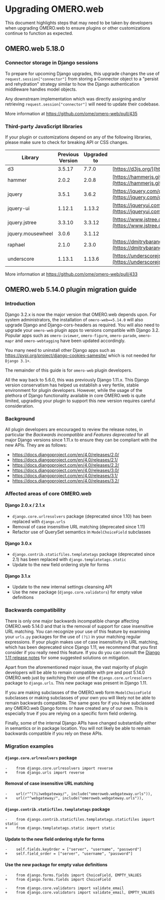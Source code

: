 # Upgrading OMERO.web

This document highlights steps that may need to be taken by developers
when upgrading OMERO.web to ensure plugins or other customizations
continue to function as expected.

## OMERO.web 5.18.0

### Connector storage in Django sessions

To prepare for upcoming Django upgrades, this upgrade changes the use of
`request.session["connector"]` from storing a Connector object to a 
"persist and rehydration" strategy similar to how the Django authentication
middleware handles model objects. 

Any downstream implementation which was directly assigning and/or retrieving 
`request.session["connector"]` will need to update their codebase.

More information at https://github.com/ome/omero-web/pull/435

### Third-party JavaScript libraries

If your plugin or customizations depend on any of the following libraries, please
make sure to check for breaking API or CSS changes.

| Library           | Previous Version | Upgraded to | Link                                                                                                                           |
|-------------------|------------------|-------------|--------------------------------------------------------------------------------------------------------------------------------|
| d3                | 3.5.17           | 7.7.0       | [https://d3js.org/](https://d3js.org/)                                                                                         |
| hammer            | 2.0.2            | 2.0.8       | [https://hammerjs.github.io/](https://hammerjs.github.io/)                                                                     |
| jquery            | 3.5.1            | 3.6.2       | [https://jquery.com/download/](https://jquery.com/download/)                                                                   |
| jquery-ui         | 1.12.1           | 1.13.2      | [https://jqueryui.com/download/](https://jqueryui.com/download/)                                                               |
| jquery.jstree     | 3.3.10           | 3.3.12      | [https://www.jstree.com/](https://www.jstree.com/)                                                                             |
| jquery.mousewheel | 3.0.6            | 3.1.12      |                                                                                                                                |
| raphael           | 2.1.0            | 2.3.0       | [https://dmitrybaranovskiy.github.io/raphael/](https://dmitrybaranovskiy.github.io/raphael/)                                   |
| underscore        | 1.13.1           | 1.13.6      | [https://underscorejs.org/](https://underscorejs.org/)                                                                         |

More information at https://github.com/ome/omero-web/pull/433

## OMERO.web 5.14.0 plugin migration guide

### Introduction

Django 3.2.x is now the major version that OMERO.web depends upon. For system administrators, the installation of `omero-web==5.14.0` will also upgrade Django and Django-cors-headers as required.
You will also need to upgrade your `omero-web` plugin apps to versions compatible with Django 3.2.
Popular apps such as `omero-iviewer`, `omero-figure`, `omero-parade`, `omero-mapr`
and `omero-webtagging` have been updated accordingly.

You many need to uninstall other Django apps such as https://pypi.org/project/django-cookies-samesite/ which is not needed for `Django 3.1+`.

The remainder of this guide is for `omero-web` plugin developers.

All the way back to 5.6.0, this was previously Django 1.11.x. This Django version conservatism has helped us establish a very fertile, stable environment for plugin developers. However, while the usage of the plethora of Django functionality available in core OMERO.web is quite limited, upgrading your plugin to support this new version requires careful consideration.

### Background

All plugin developers are encouraged to review the release notes, in particular the *Backwards incompatible* and *Features deprecated* for all major Django versions since 1.11.x to ensure they can be compliant with the new APIs. They are as follows:

* https://docs.djangoproject.com/en/4.0/releases/2.0/
* https://docs.djangoproject.com/en/4.0/releases/2.1/
* https://docs.djangoproject.com/en/4.0/releases/2.2/
* https://docs.djangoproject.com/en/4.0/releases/3.0/
* https://docs.djangoproject.com/en/4.0/releases/3.1/
* https://docs.djangoproject.com/en/4.0/releases/3.2/

### Affected areas of core OMERO.web

#### Django 2.0.x / 2.1.x

* `django.core.urlresolvers` package (deprecated since 1.10) has been replaced with `django.urls`
* Removal of case insensitive URL matching (deprecated since 1.11)
* Refactor use of QuerySet semantics in `ModelChoiceField` subclasses

#### Django 3.0.x

* `django.contrib.staticfiles.templatetags` package (deprecated since 2.1) has been replaced with `django.templatetags.static`
* Update to the new field ordering style for forms

#### Django 3.1.x

* Update to the new internal settings cleansing API
* Use the new package (`django.core.validators`) for empty value definitions

### Backwards compatibility

There is only one major backwards incompatible change affecting OMERO.web 5.14.0 and that is the removal of support for case insensitive URL matching. You can recognize your use of this feature by examining your `urls.py` packages for the use of `(?i)` in your matching regular expressions. If your plugin makes use of case insensitivity in URL matching, which has been deprecated since Django 1.11, we recommend that you first consider if you really need this feature. If you do you can consult the [Django 1.11 release notes](https://docs.djangoproject.com/en/4.0/releases/1.11/) for some suggested solutions on mitigation.

Apart from the aforementioned major issue, the vast majority of plugin developers will be able to remain compatible with pre and post 5.14.0 OMERO.web just by switching their use of the `django.core.urlresolvers` package to `django.urls`. This new package was present in Django 1.11.

If you are making subclasses of the OMERO.web form `ModelChoiceField` subclasses or making subclasses of your own you will likely not be able to remain backwards compatible. The same goes for if you have subclassed any OMERO.web Django forms or have created any of our own. This is especially true if you are relying on a specific form field ordering.

Finally, some of the internal Django APIs have changed substantially either in semantics or in package location. You will not likely be able to remain backwards compatible if you rely on these APIs.

### Migration examples

#### `django.core.urlresolvers` package

```
-    from django.core.urlresolvers import reverse
+    from django.urls import reverse
```

#### Removal of case insensitive URL matching

```
-    url(r"^(?i)webgateway/", include("omeroweb.webgateway.urls")),
+    url(r"^webgateway/", include("omeroweb.webgateway.urls")),
```

#### `django.contrib.staticfiles.templatetags` package

```
-    from django.contrib.staticfiles.templatetags.staticfiles import static
+    from django.templatetags.static import static
```

#### Update to the new field ordering style for forms

```
-    self.fields.keyOrder = ["server", "username", "password"]
+    self.field_order = ["server", "username", "password"]
```

#### Use the new package for empty value definitions

```
-    from django.forms.fields import ChoiceField, EMPTY_VALUES
+    from django.forms.fields import ChoiceField

-    from django.core.validators import validate_email
+    from django.core.validators import validate_email, EMPTY_VALUES
```
